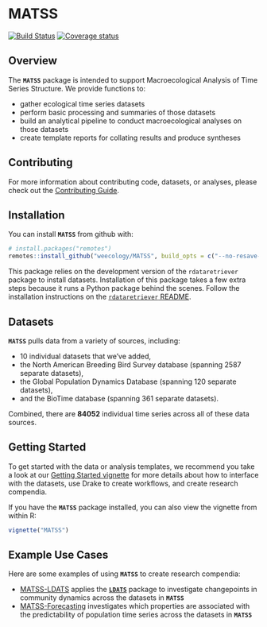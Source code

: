 
<!-- README.md is generated from README.Rmd. Please edit that file -->

# MATSS

[![Build
Status](https://travis-ci.org/weecology/MATSS.svg?branch=master)](https://travis-ci.org/weecology/MATSS)
[![Coverage
status](https://codecov.io/gh/weecology/MATSS/branch/master/graph/badge.svg)](https://codecov.io/github/weecology/MATSS?branch=master)

## Overview

The **`MATSS`** package is intended to support Macroecological Analysis
of Time Series Structure. We provide functions to:

  - gather ecological time series datasets
  - perform basic processing and summaries of those datasets
  - build an analytical pipeline to conduct macroecological analyses on
    those datasets
  - create template reports for collating results and produce syntheses

## Contributing

For more information about contributing code, datasets, or analyses,
please check out the [Contributing Guide](CONTRIBUTING.md).

## Installation

You can install **`MATSS`** from github with:

``` r
# install.packages("remotes")
remotes::install_github("weecology/MATSS", build_opts = c("--no-resave-data", "--no-manual"))
```

This package relies on the development version of the `rdataretriever`
package to install datasets. Installation of this package takes a few
extra steps because it runs a Python package behind the scenes. Follow
the installation instructions on the [`rdataretriever`
README](https://github.com/ropensci/rdataretriever).

## Datasets

**`MATSS`** pulls data from a variety of sources, including:

  - 10 individual datasets that we’ve added,
  - the North American Breeding Bird Survey database (spanning 2587
    separate datasets),
  - the Global Population Dynamics Database (spanning 120 separate
    datasets),
  - and the BioTime database (spanning 361 separate datasets).

Combined, there are **84052** individual time series across all of these
data sources.

## Getting Started

To get started with the data or analysis templates, we recommend you
take a look at our [Getting Started
vignette](https://weecology.github.io/MATSS/articles/MATSS.html) for
more details about how to interface with the datasets, use Drake to
create workflows, and create research compendia.

If you have the **`MATSS`** package installed, you can also view the
vignette from within R:

``` r
vignette("MATSS")
```

## Example Use Cases

Here are some examples of using **`MATSS`** to create research
compendia:

  - [MATSS-LDATS](https://github.com/weecology/MATSS-LDATS) applies the
    [**`LDATS`**](https://github.com/weecology/LDATS) package to
    investigate changepoints in community dynamics across the datasets
    in **`MATSS`**
  - [MATSS-Forecasting](https://github.com/weecology/MATSS-forecasting)
    investigates which properties are associated with the predictability
    of population time series across the datasets in **`MATSS`**
